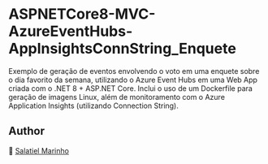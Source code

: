 # ASPNETCore8-MVC-AzureEventHubs-AppInsightsConnString_Enquete
Exemplo de geração de eventos envolvendo o voto em uma enquete sobre o dia favorito da semana, utilizando o Azure Event Hubs em uma Web App criada com o .NET 8 + ASP.NET Core. Inclui o uso de um Dockerfile para geração de imagens Linux, além de monitoramento com o Azure Application Insights (utilizando Connection String).

## Author

:boy: [Salatiel Marinho](https://github.com/salatielmarinho)
